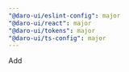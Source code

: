 ```yaml
---
"@daro-ui/eslint-config": major
"@daro-ui/react": major
"@daro-ui/tokens": major
"@daro-ui/ts-config": major
---
```


Add

